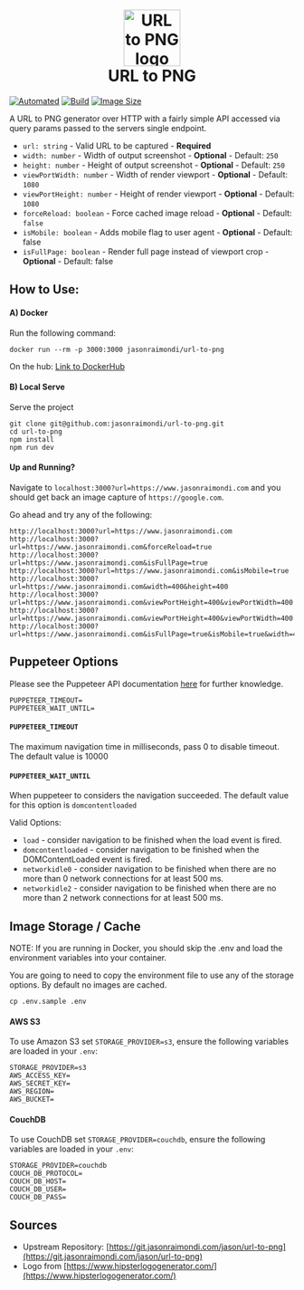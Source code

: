<h1 align="center">
  	<img height="100" src="https://res.cloudinary.com/jmondi/image/upload/v1536798191/jasonraimondi.com/url-to-img/url-to-png-logo.png" alt="URL to PNG logo" />
  	<br /> URL to PNG
</h1>

[![Automated](https://img.shields.io/docker/automated/jasonraimondi/url-to-png.svg)](https://hub.docker.com/r/jasonraimondi/url-to-png/)
[![Build](https://img.shields.io/docker/build/jasonraimondi/url-to-png.svg)](https://hub.docker.com/r/jasonraimondi/url-to-png/)
[![Image Size](https://img.shields.io/microbadger/image-size/jasonraimondi/url-to-png.svg)](https://hub.docker.com/r/jasonraimondi/url-to-png/)

A URL to PNG generator over HTTP with a fairly simple API accessed via query params passed to the servers single endpoint.

- `url: string` - Valid URL to be captured - **Required**
- `width: number` - Width of output screenshot - **Optional** - Default: `250`
- `height: number` - Height of output screenshot - **Optional** - Default: `250`
- `viewPortWidth: number` - Width of render viewport - **Optional** - Default: `1080`
- `viewPortHeight: number` - Height of render viewport - **Optional** - Default: `1080`
- `forceReload: boolean` - Force cached image reload - **Optional** - Default: `false`
- `isMobile: boolean` - Adds mobile flag to user agent - **Optional** - Default: false
- `isFullPage: boolean` - Render full page instead of viewport crop - **Optional** - Default: false

## How to Use:

#### A) Docker

Run the following command:

```
docker run --rm -p 3000:3000 jasonraimondi/url-to-png
```

On the hub: [Link to DockerHub](https://hub.docker.com/r/jasonraimondi/url-to-png/)

#### B) Local Serve

Serve the project

```
git clone git@github.com:jasonraimondi/url-to-png.git
cd url-to-png
npm install
npm run dev
```

#### Up and Running?

Navigate to `localhost:3000?url=https://www.jasonraimondi.com` and you should get back an image capture of `https://google.com`.

Go ahead and try any of the following:

```
http://localhost:3000?url=https://www.jasonraimondi.com
http://localhost:3000?url=https://www.jasonraimondi.com&forceReload=true
http://localhost:3000?url=https://www.jasonraimondi.com&isFullPage=true
http://localhost:3000?url=https://www.jasonraimondi.com&isMobile=true
http://localhost:3000?url=https://www.jasonraimondi.com&width=400&height=400
http://localhost:3000?url=https://www.jasonraimondi.com&viewPortHeight=400&viewPortWidth=400
http://localhost:3000?url=https://www.jasonraimondi.com&viewPortHeight=400&viewPortWidth=400
http://localhost:3000?url=https://www.jasonraimondi.com&isFullPage=true&isMobile=true&width=400&height=400&viewPortHeight=400&viewPortWidth=400
```

## Puppeteer Options

Please see the Puppeteer API documentation [here](https://github.com/GoogleChrome/puppeteer/blob/master/docs/api.md#pagegotourl-options) for further knowledge.

```
PUPPETEER_TIMEOUT=
PUPPETEER_WAIT_UNTIL=
```

#### `PUPPETEER_TIMEOUT`

The maximum navigation time in milliseconds, pass 0 to disable timeout. The default value is 10000

#### `PUPPETEER_WAIT_UNTIL`

When puppeteer to considers the navigation succeeded. The default value for this option is `domcontentloaded`

Valid Options:

- `load` - consider navigation to be finished when the load event is fired.
- `domcontentloaded` - consider navigation to be finished when the DOMContentLoaded event is fired.
- `networkidle0` - consider navigation to be finished when there are no more than 0 network connections for at least 500 ms.
- `networkidle2` - consider navigation to be finished when there are no more than 2 network connections for at least 500 ms.


## Image Storage / Cache

NOTE: If you are running in Docker, you should skip the .env and load the environment variables into your container.

You are going to need to copy the environment file to use any of the storage options. By default no images are cached.

```
cp .env.sample .env
```

#### AWS S3

To use Amazon S3 set `STORAGE_PROVIDER=s3`, ensure the following variables are loaded in your `.env`:

```
STORAGE_PROVIDER=s3
AWS_ACCESS_KEY=
AWS_SECRET_KEY=
AWS_REGION=
AWS_BUCKET=
```

#### CouchDB

To use CouchDB set `STORAGE_PROVIDER=couchdb`, ensure the following variables are loaded in your `.env`:

```
STORAGE_PROVIDER=couchdb
COUCH_DB_PROTOCOL=
COUCH_DB_HOST=
COUCH_DB_USER=
COUCH_DB_PASS=
```

## Sources

- Upstream Repository: [https://git.jasonraimondi.com/jason/url-to-png](https://git.jasonraimondi.com/jason/url-to-png)
- Logo from [https://www.hipsterlogogenerator.com/](https://www.hipsterlogogenerator.com/)
